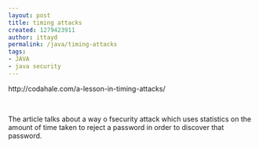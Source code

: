```yaml
---
layout: post
title: timing attacks
created: 1279423911
author: ittayd
permalink: /java/timing-attacks
tags:
- JAVA
- java security
---
```

<p>http://codahale.com/a-lesson-in-timing-attacks/</p>
<p>&nbsp;</p>
<p>The article talks about a way o fsecurity attack which uses statistics on the amount of time taken to reject a password in order to discover that password. </p>
